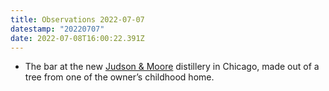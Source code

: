 ```yaml
---
title: Observations 2022-07-07
datestamp: "20220707"
date: 2022-07-08T16:00:22.391Z
---
```

- The bar at the new [Judson & Moore](https://judsonandmoore.com) distillery in Chicago, made out of a tree from one of the owner’s childhood home.